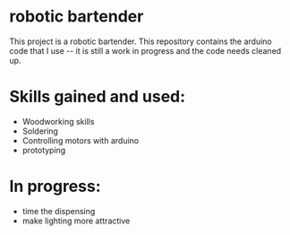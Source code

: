 # robotic bartender

This project is a robotic bartender. This repository contains the arduino code that I use -- it is still a work in progress and the code needs cleaned up.

# Skills gained and used:
- Woodworking skills
- Soldering
- Controlling motors with arduino
- prototyping

# In progress:
- time the dispensing
- make lighting more attractive
